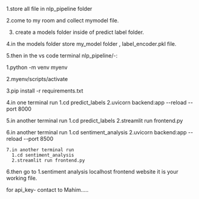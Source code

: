 1.store all file in nlp_pipeline folder

2.come to my room and collect mymodel file.

3. create a models folder inside of predict label folder.

4.in the models folder store my_model folder , label_encoder.pkl file.

5.then in the vs code terminal nlp_pipeline/-:

   1.python -m venv myenv
   
   2.myenv/scripts/activate
   
   3.pip install -r requirements.txt 
   
   4.in one terminal run 
       1.cd predict_labels
       2.uvicorn backend:app --reload --port 8000
       
   5.in another terminal run 
       1.cd predict_labels
       2.streamlit run frontend.py
       
   6.in another terminal run 
       1.cd sentiment_analysis
       2.uvicorn backend:app --reload --port 8500

    7.in another terminal run 
      1.cd sentiment_analysis
      2.streamlit run frontend.py

6.then go to
    1.sentiment analysis localhost frontend website it is your working file.

for api_key- contact to Mahim.....
      
